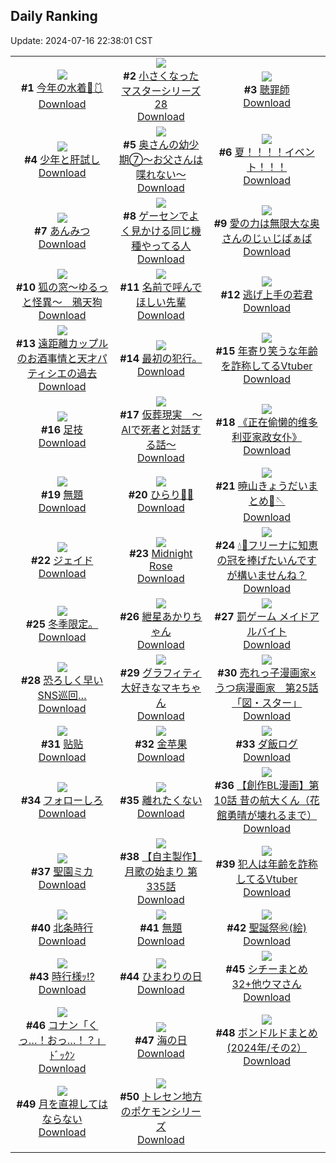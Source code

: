 ## Daily Ranking
Update: 2024-07-16 22:38:01 CST

|      |      |      |
| :----: | :----: | :----: |
| ![](https://i.pixiv.re/c/240x480/img-master/img/2024/07/14/00/00/19/120503291_p0_master1200.jpg)<br>**#1** [今年の水着🌊🩱](https://www.pixiv.net/artworks/120503291)<br>[Download](https://i.pixiv.re/img-original/img/2024/07/14/00/00/19/120503291_p0.jpg) | ![](https://i.pixiv.re/c/240x480/img-master/img/2024/07/14/09/40/33/120505287_p0_master1200.jpg)<br>**#2** [小さくなったマスターシリーズ28](https://www.pixiv.net/artworks/120505287)<br>[Download](https://i.pixiv.re/img-original/img/2024/07/14/09/40/33/120505287_p0.jpg) | ![](https://i.pixiv.re/c/240x480/img-master/img/2024/07/14/00/02/03/120503576_p0_master1200.jpg)<br>**#3** [聴罪師](https://www.pixiv.net/artworks/120503576)<br>[Download](https://i.pixiv.re/img-original/img/2024/07/14/00/02/03/120503576_p0.jpg) |
| ![](https://i.pixiv.re/c/240x480/img-master/img/2024/07/14/15/51/12/120520179_p0_master1200.jpg)<br>**#4** [少年と肝試し](https://www.pixiv.net/artworks/120520179)<br>[Download](https://i.pixiv.re/img-original/img/2024/07/14/15/51/12/120520179_p0.png) | ![](https://i.pixiv.re/c/240x480/img-master/img/2024/07/14/00/06/50/120503842_p0_master1200.jpg)<br>**#5** [奥さんの幼少期⑦〜お父さんは喋れない〜](https://www.pixiv.net/artworks/120503842)<br>[Download](https://i.pixiv.re/img-original/img/2024/07/14/00/06/50/120503842_p0.jpg) | ![](https://i.pixiv.re/c/240x480/img-master/img/2024/07/14/01/58/24/120506782_p0_master1200.jpg)<br>**#6** [夏！！！！イベント！！！](https://www.pixiv.net/artworks/120506782)<br>[Download](https://i.pixiv.re/img-original/img/2024/07/14/01/58/24/120506782_p0.jpg) |
| ![](https://i.pixiv.re/c/240x480/img-master/img/2024/07/14/23/26/59/120534502_p0_master1200.jpg)<br>**#7** [あんみつ](https://www.pixiv.net/artworks/120534502)<br>[Download](https://i.pixiv.re/img-original/img/2024/07/14/23/26/59/120534502_p0.png) | ![](https://i.pixiv.re/c/240x480/img-master/img/2024/07/14/17/20/22/120522368_p0_master1200.jpg)<br>**#8** [ゲーセンでよく見かける同じ機種やってる人](https://www.pixiv.net/artworks/120522368)<br>[Download](https://i.pixiv.re/img-original/img/2024/07/14/17/20/22/120522368_p0.jpg) | ![](https://i.pixiv.re/c/240x480/img-master/img/2024/07/15/00/06/56/120536413_p0_master1200.jpg)<br>**#9** [愛の力は無限大な奥さんのじぃじばぁば](https://www.pixiv.net/artworks/120536413)<br>[Download](https://i.pixiv.re/img-original/img/2024/07/15/00/06/56/120536413_p0.jpg) |
| ![](https://i.pixiv.re/c/240x480/img-master/img/2024/07/15/12/17/35/120549238_master1200.jpg)<br>**#10** [狐の窓～ゆるっと怪異～　鴉天狗](https://www.pixiv.net/artworks/120549238)<br>[Download](https://www.pixiv.net/artworks/120549238) | ![](https://i.pixiv.re/c/240x480/img-master/img/2024/07/15/00/00/42/120535949_p0_master1200.jpg)<br>**#11** [名前で呼んでほしい先輩](https://www.pixiv.net/artworks/120535949)<br>[Download](https://i.pixiv.re/img-original/img/2024/07/15/00/00/42/120535949_p0.jpg) | ![](https://i.pixiv.re/c/240x480/img-master/img/2024/07/15/00/00/10/120535801_p0_master1200.jpg)<br>**#12** [逃げ上手の若君](https://www.pixiv.net/artworks/120535801)<br>[Download](https://i.pixiv.re/img-original/img/2024/07/15/00/00/10/120535801_p0.jpg) |
| ![](https://i.pixiv.re/c/240x480/img-master/img/2024/07/14/18/49/14/120524902_p0_master1200.jpg)<br>**#13** [遠距離カップルのお酒事情と天才パティシエの過去](https://www.pixiv.net/artworks/120524902)<br>[Download](https://i.pixiv.re/img-original/img/2024/07/14/18/49/14/120524902_p0.png) | ![](https://i.pixiv.re/c/240x480/img-master/img/2024/07/14/03/01/16/120507833_p0_master1200.jpg)<br>**#14** [最初の犯行。](https://www.pixiv.net/artworks/120507833)<br>[Download](https://i.pixiv.re/img-original/img/2024/07/14/03/01/16/120507833_p0.jpg) | ![](https://i.pixiv.re/c/240x480/img-master/img/2024/07/14/21/16/40/120529689_p0_master1200.jpg)<br>**#15** [年寄り笑うな年齢を詐称してるVtuber](https://www.pixiv.net/artworks/120529689)<br>[Download](https://i.pixiv.re/img-original/img/2024/07/14/21/16/40/120529689_p0.png) |
| ![](https://i.pixiv.re/c/240x480/img-master/img/2024/07/14/12/56/03/120516520_p0_master1200.jpg)<br>**#16** [足技](https://www.pixiv.net/artworks/120516520)<br>[Download](https://i.pixiv.re/img-original/img/2024/07/14/12/56/03/120516520_p0.jpg) | ![](https://i.pixiv.re/c/240x480/img-master/img/2024/07/14/15/04/55/120519160_p0_master1200.jpg)<br>**#17** [仮葬現実　〜AIで死者と対話する話〜](https://www.pixiv.net/artworks/120519160)<br>[Download](https://i.pixiv.re/img-original/img/2024/07/14/15/04/55/120519160_p0.jpg) | ![](https://i.pixiv.re/c/240x480/img-master/img/2024/07/14/13/48/40/120517530_p0_master1200.jpg)<br>**#18** [《正在偷懒的维多利亚家政女仆》](https://www.pixiv.net/artworks/120517530)<br>[Download](https://i.pixiv.re/img-original/img/2024/07/14/13/48/40/120517530_p0.jpg) |
| ![](https://i.pixiv.re/c/240x480/img-master/img/2024/07/14/23/58/02/120535661_p0_master1200.jpg)<br>**#19** [無題](https://www.pixiv.net/artworks/120535661)<br>[Download](https://i.pixiv.re/img-original/img/2024/07/14/23/58/02/120535661_p0.png) | ![](https://i.pixiv.re/c/240x480/img-master/img/2024/07/14/00/00/37/120503394_p0_master1200.jpg)<br>**#20** [ひらり🌸🫧](https://www.pixiv.net/artworks/120503394)<br>[Download](https://i.pixiv.re/img-original/img/2024/07/14/00/00/37/120503394_p0.png) | ![](https://i.pixiv.re/c/240x480/img-master/img/2024/07/15/02/23/16/120540215_p0_master1200.jpg)<br>**#21** [暁山きょうだいまとめ🎀🪡](https://www.pixiv.net/artworks/120540215)<br>[Download](https://i.pixiv.re/img-original/img/2024/07/15/02/23/16/120540215_p0.jpg) |
| ![](https://i.pixiv.re/c/240x480/img-master/img/2024/07/14/20/33/31/120528119_p0_master1200.jpg)<br>**#22** [ジェイド](https://www.pixiv.net/artworks/120528119)<br>[Download](https://i.pixiv.re/img-original/img/2024/07/14/20/33/31/120528119_p0.jpg) | ![](https://i.pixiv.re/c/240x480/img-master/img/2024/07/14/01/03/53/120505586_p0_master1200.jpg)<br>**#23** [Midnight Rose](https://www.pixiv.net/artworks/120505586)<br>[Download](https://i.pixiv.re/img-original/img/2024/07/14/01/03/53/120505586_p0.png) | ![](https://i.pixiv.re/c/240x480/img-master/img/2024/07/14/00/00/50/120503438_p0_master1200.jpg)<br>**#24** [💧👑フリーナに知恵の冠を捧げたいんですが構いませんね？](https://www.pixiv.net/artworks/120503438)<br>[Download](https://i.pixiv.re/img-original/img/2024/07/14/00/00/50/120503438_p0.jpg) |
| ![](https://i.pixiv.re/c/240x480/img-master/img/2024/07/15/04/50/38/120542013_p0_master1200.jpg)<br>**#25** [冬季限定。](https://www.pixiv.net/artworks/120542013)<br>[Download](https://i.pixiv.re/img-original/img/2024/07/15/04/50/38/120542013_p0.jpg) | ![](https://i.pixiv.re/c/240x480/img-master/img/2024/07/14/00/02/25/120503605_p0_master1200.jpg)<br>**#26** [紲星あかりちゃん](https://www.pixiv.net/artworks/120503605)<br>[Download](https://i.pixiv.re/img-original/img/2024/07/14/00/02/25/120503605_p0.png) | ![](https://i.pixiv.re/c/240x480/img-master/img/2024/07/14/14/34/50/120518236_p0_master1200.jpg)<br>**#27** [罰ゲーム メイドアルバイト](https://www.pixiv.net/artworks/120518236)<br>[Download](https://i.pixiv.re/img-original/img/2024/07/14/14/34/50/120518236_p0.jpg) |
| ![](https://i.pixiv.re/c/240x480/img-master/img/2024/07/14/22/24/40/120532263_p0_master1200.jpg)<br>**#28** [恐ろしく早いSNS巡回…](https://www.pixiv.net/artworks/120532263)<br>[Download](https://i.pixiv.re/img-original/img/2024/07/14/22/24/40/120532263_p0.png) | ![](https://i.pixiv.re/c/240x480/img-master/img/2024/07/15/00/00/23/120535874_p0_master1200.jpg)<br>**#29** [グラフィティ大好きなマキちゃん](https://www.pixiv.net/artworks/120535874)<br>[Download](https://i.pixiv.re/img-original/img/2024/07/15/00/00/23/120535874_p0.jpg) | ![](https://i.pixiv.re/c/240x480/img-master/img/2024/07/15/11/39/53/120548273_p0_master1200.jpg)<br>**#30** [売れっ子漫画家×うつ病漫画家　第25話「図・スター」](https://www.pixiv.net/artworks/120548273)<br>[Download](https://i.pixiv.re/img-original/img/2024/07/15/11/39/53/120548273_p0.jpg) |
| ![](https://i.pixiv.re/c/240x480/img-master/img/2024/07/14/19/19/25/120525844_p0_master1200.jpg)<br>**#31** [贴贴](https://www.pixiv.net/artworks/120525844)<br>[Download](https://i.pixiv.re/img-original/img/2024/07/14/19/19/25/120525844_p0.jpg) | ![](https://i.pixiv.re/c/240x480/img-master/img/2024/07/14/18/27/15/120524285_p0_master1200.jpg)<br>**#32** [金苹果](https://www.pixiv.net/artworks/120524285)<br>[Download](https://i.pixiv.re/img-original/img/2024/07/14/18/27/15/120524285_p0.jpg) | ![](https://i.pixiv.re/c/240x480/img-master/img/2024/07/15/00/30/39/120537329_p0_master1200.jpg)<br>**#33** [ダ飯ログ](https://www.pixiv.net/artworks/120537329)<br>[Download](https://i.pixiv.re/img-original/img/2024/07/15/00/30/39/120537329_p0.jpg) |
| ![](https://i.pixiv.re/c/240x480/img-master/img/2024/07/14/00/25/50/120504460_p0_master1200.jpg)<br>**#34** [フォローしろ](https://www.pixiv.net/artworks/120504460)<br>[Download](https://i.pixiv.re/img-original/img/2024/07/14/00/25/50/120504460_p0.jpg) | ![](https://i.pixiv.re/c/240x480/img-master/img/2024/07/14/19/39/45/120517578_p0_master1200.jpg)<br>**#35** [離れたくない](https://www.pixiv.net/artworks/120517578)<br>[Download](https://i.pixiv.re/img-original/img/2024/07/14/19/39/45/120517578_p0.png) | ![](https://i.pixiv.re/c/240x480/img-master/img/2024/07/15/15/56/47/120554104_p0_master1200.jpg)<br>**#36** [【創作BL漫画】第10話 昔の航大くん（花館勇晴が壊れるまで）](https://www.pixiv.net/artworks/120554104)<br>[Download](https://i.pixiv.re/img-original/img/2024/07/15/15/56/47/120554104_p0.jpg) |
| ![](https://i.pixiv.re/c/240x480/img-master/img/2024/07/14/14/58/57/120518996_p0_master1200.jpg)<br>**#37** [聖園ミカ](https://www.pixiv.net/artworks/120518996)<br>[Download](https://i.pixiv.re/img-original/img/2024/07/14/14/58/57/120518996_p0.jpg) | ![](https://i.pixiv.re/c/240x480/img-master/img/2024/07/14/00/02/37/120503616_p0_master1200.jpg)<br>**#38** [【自主製作】月歌の始まり 第335話](https://www.pixiv.net/artworks/120503616)<br>[Download](https://i.pixiv.re/img-original/img/2024/07/14/00/02/37/120503616_p0.jpg) | ![](https://i.pixiv.re/c/240x480/img-master/img/2024/07/15/21/14/32/120563591_p0_master1200.jpg)<br>**#39** [犯人は年齢を詐称してるVtuber](https://www.pixiv.net/artworks/120563591)<br>[Download](https://i.pixiv.re/img-original/img/2024/07/15/21/14/32/120563591_p0.png) |
| ![](https://i.pixiv.re/c/240x480/img-master/img/2024/07/14/22/01/23/120531417_p0_master1200.jpg)<br>**#40** [北条時行](https://www.pixiv.net/artworks/120531417)<br>[Download](https://i.pixiv.re/img-original/img/2024/07/14/22/01/23/120531417_p0.jpg) | ![](https://i.pixiv.re/c/240x480/img-master/img/2024/07/14/03/31/53/120508277_p0_master1200.jpg)<br>**#41** [無題](https://www.pixiv.net/artworks/120508277)<br>[Download](https://i.pixiv.re/img-original/img/2024/07/14/03/31/53/120508277_p0.png) | ![](https://i.pixiv.re/c/240x480/img-master/img/2024/07/14/22/55/44/120533393_p0_master1200.jpg)<br>**#42** [聖誕祭㊗️(絵)](https://www.pixiv.net/artworks/120533393)<br>[Download](https://i.pixiv.re/img-original/img/2024/07/14/22/55/44/120533393_p0.png) |
| ![](https://i.pixiv.re/c/240x480/img-master/img/2024/07/14/09/53/38/120512869_p0_master1200.jpg)<br>**#43** [時行様ｯ!?](https://www.pixiv.net/artworks/120512869)<br>[Download](https://i.pixiv.re/img-original/img/2024/07/14/09/53/38/120512869_p0.jpg) | ![](https://i.pixiv.re/c/240x480/img-master/img/2024/07/14/23/59/13/120535715_p0_master1200.jpg)<br>**#44** [ひまわりの日](https://www.pixiv.net/artworks/120535715)<br>[Download](https://i.pixiv.re/img-original/img/2024/07/14/23/59/13/120535715_p0.jpg) | ![](https://i.pixiv.re/c/240x480/img-master/img/2024/07/14/18/13/09/120523942_p0_master1200.jpg)<br>**#45** [シチーまとめ32+他ウマさん](https://www.pixiv.net/artworks/120523942)<br>[Download](https://i.pixiv.re/img-original/img/2024/07/14/18/13/09/120523942_p0.jpg) |
| ![](https://i.pixiv.re/c/240x480/img-master/img/2024/07/14/17/52/14/120523185_p0_master1200.jpg)<br>**#46** [コナン「くっ…！おっ…！？」ﾄﾞｯｸﾝ](https://www.pixiv.net/artworks/120523185)<br>[Download](https://i.pixiv.re/img-original/img/2024/07/14/17/52/14/120523185_p0.jpg) | ![](https://i.pixiv.re/c/240x480/img-master/img/2024/07/15/12/33/57/120549611_p0_master1200.jpg)<br>**#47** [海の日](https://www.pixiv.net/artworks/120549611)<br>[Download](https://i.pixiv.re/img-original/img/2024/07/15/12/33/57/120549611_p0.png) | ![](https://i.pixiv.re/c/240x480/img-master/img/2024/07/14/10/57/22/120514000_p0_master1200.jpg)<br>**#48** [ボンドルドまとめ(2024年/その2）](https://www.pixiv.net/artworks/120514000)<br>[Download](https://i.pixiv.re/img-original/img/2024/07/14/10/57/22/120514000_p0.png) |
| ![](https://i.pixiv.re/c/240x480/img-master/img/2024/07/15/00/24/23/120537095_p0_master1200.jpg)<br>**#49** [月を直視してはならない](https://www.pixiv.net/artworks/120537095)<br>[Download](https://i.pixiv.re/img-original/img/2024/07/15/00/24/23/120537095_p0.jpg) | ![](https://i.pixiv.re/c/240x480/img-master/img/2024/07/14/18/37/50/120524579_p0_master1200.jpg)<br>**#50** [トレセン地方のポケモンシリーズ](https://www.pixiv.net/artworks/120524579)<br>[Download](https://i.pixiv.re/img-original/img/2024/07/14/18/37/50/120524579_p0.png) |
|      |
